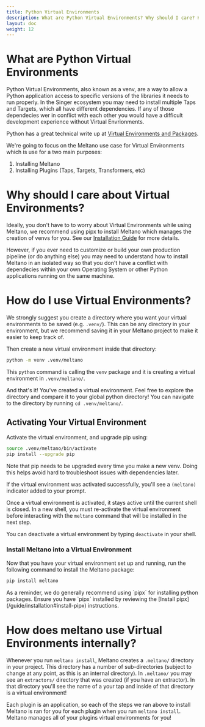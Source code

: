 ```yaml
---
title: Python Virtual Environments
description: What are Python Virtual Environments? Why should I care? How do I use them?
layout: doc
weight: 12
---
```

# What are Python Virtual Environments

Python Virtual Environments, also known as a venv, are a way to allow a
Python application access to specific versions of the libraries it needs to run properly. In the Singer ecosystem
you may need to install multiple Taps and Targets, which all have different dependencies. 
If any of those dependecies wer in conflict with each other you would have a difficult development experience without Virtual Envrionments.

Python has a great technical write up at [Virtual Environments and Packages](https://docs.python.org/3/tutorial/venv.html).

We're going to focus on the Meltano use case for Virtual Environments which is use for a two main purposes:
1. Installing Meltano
1. Installing Plugins (Taps, Targets, Transformers, etc)

# Why should I care about Virtual Environments?

Ideally, you don't have to to worry about Virtual Environments while using Meltano,
we recommend using pipx to install Meltano which manages the creation of venvs for you.
See our [Installation Guide](../_guide/installation.md) for more details.

However, if you ever need to customize or build your own production pipeline (or do anything else) you may need to understand
how to install Meltano in an isolated way so that you don't have a conflict with dependecies within your own Operating System
or other Python applications running on the same machine.

# How do I use Virtual Environments?

We strongly suggest you create a directory where you want your virtual environments to be saved (e.g. `.venv/`).
This can be any directory in your environment, but we recommend saving it in your Meltano project to make it easier to keep
track of.

Then create a new virtual environment inside that directory:

```bash
python -m venv .venv/meltano
```

This `python` command is calling the `venv` package and it is creating a virtual environment in `.venv/meltano/`.

And that's it! You've created a virtual environment. 
Feel free to explore the directory and compare it to your global python directory!
You can navigate to the directory by running `cd .venv/meltano/`.

## Activating Your Virtual Environment

Activate the virtual environment, and upgrade pip using:

```bash
source .venv/meltano/bin/activate
pip install --upgrade pip
```

<div class="notification is-info">
  <p>Note that pip needs to be upgraded every time you make a new venv. Doing this helps avoid hard to troubleshoot issues with dependencies later.</p>
</div>

If the virtual environment was activated successfully, you'll see a `(meltano)` indicator added to
your prompt.

Once a virtual environment is activated, it stays active until the current shell is closed. In a new
shell, you must re-activate the virtual environment before interacting with the `meltano` command
that will be installed in the next step.

You can deactivate a virtual environment by typing `deactivate` in your shell.

### Install Meltano into a Virtual Environment

Now that you have your virtual environment set up and running, run the following command to install
the Meltano package:

```bash
pip install meltano
```

<div class="notification is-info">
  <p>As a reminder, we do generally recommend using `pipx` for installing python packages.
Ensure you have `pipx` installed by reviewing the [Install pipx](/guide/installation#install-pipx) instructions.</p>
</div>

# How does meltano use Virtual Environments internally?

Whenever you run `meltano install`, Meltano creates a `.meltano/` directory in your project.
This directory has a number of sub-directories (subject to change at any point, as this is an
internal directory). 
In `.meltano/` you may see an `extractors/` directory that was created (if you
have an extractor). 
In that directory you'll see the name of a your tap and inside of that
directory is a virtual environment!

Each plugin is an application, so each of the steps we ran above to install Meltano is ran for you for each plugin when you run `meltano install`.
Meltano manages all of your plugins virtual environments for you!
